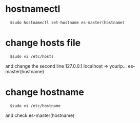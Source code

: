 # hostnamectl
```
  $sudo hostnamectl set-hostname es-master(hostname)
```

# change hosts file
```
  $sudo vi /etc/hosts
```
and change the second line
127.0.0.1 localhost => yourip... es-master(hostname)

# change hostname
```
  $sudo vi /etc/hostname
```
and check es-master(hostname)
